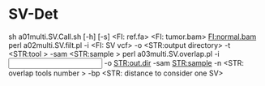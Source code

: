 # SV-Det
sh a01multi.SV.Call.sh [-h] [-s] <FI: ref.fa>  <FI: tumor.bam> <FI:normal.bam>
perl a02multi.SV.filt.pl -i <FI: SV vcf> -o <STR:output directory> -t <STR:tool >  -sam <STR:sample >
perl a03multi.SV.overlap.pl  -i <input directory> -o <STR:out.dir>  -sam <STR:sample> -n <STR: overlap tools number >  -bp <STR: distance to consider one SV>

